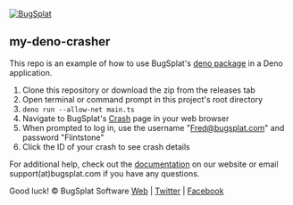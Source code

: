 [![BugSplat](https://s3.amazonaws.com/bugsplat-public/npm/header.png)](https://www.bugsplat.com)
## my-deno-crasher
This repo is an example of how to use BugSplat's [deno package](https://deno.land/x/bugsplat@v1.0.0) in a Deno application.
1. Clone this repository or download the zip from the releases tab
2. Open terminal or command prompt in this project's root directory
3. ```deno run --allow-net main.ts```
4. Navigate to BugSplat's [Crash](https://app.bugsplat.com/v2/crashes) page in your web browser
5. When prompted to log in, use the username "Fred@bugsplat.com" and password "Flintstone"
6. Click the ID of your crash to see crash details

For additional help, check out the [documentation](http://www.bugsplat.com/documents/) on our website or email support(at)bugsplat.com if you have any questions.

Good luck!
© BugSplat Software
[Web](https://www.bugsplat.com) | [Twitter](https://twitter.com/BugSplatCo) | [Facebook](https://www.facebook.com/bugsplatsoftware/)
